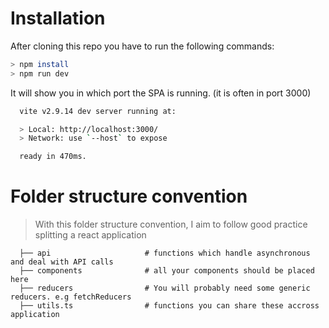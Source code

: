 # Installation

After cloning this repo you have to run the following commands:

```bash
> npm install
> npm run dev
```
It will show you in which port the SPA is running. (it is often in port 3000)

```bash
  vite v2.9.14 dev server running at:

  > Local: http://localhost:3000/
  > Network: use `--host` to expose

  ready in 470ms.
```

# Folder structure convention

> With this folder structure convention, I aim to follow good practice splitting a react application

```
  ├── api                     # functions which handle asynchronous and deal with API calls
  ├── components              # all your components should be placed here
  ├── reducers                # You will probably need some generic reducers. e.g fetchReducers
  ├── utils.ts                # functions you can share these accross application
```